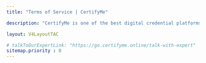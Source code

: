 ```yaml
---
title: "Terms of Service | CertifyMe"

description: "CertifyMe is one of the best digital credential platforms offering verifiable digital badges and digital certificates. Start your credentialing journey today."

layout: V4LayoutTAC

# talkToOurExpertLink: "https://go.certifyme.online/talk-with-expert"
sitemap.priority : 0
---
```

